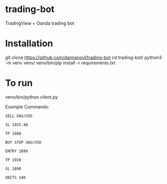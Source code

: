 # trading-bot
TradingView + Oanda trading bot

# Installation

git clone https://github.com/damjanovl/trading-bot
cd trading-bot/
python3 -m venv venv/
venv/bin/pip install -r requirements.txt

# To run

venv/bin/python client.py


Example Commands:

```
SELL XAU/USD

SL 1925.40

TP 1880
```
```
BUY STOP XAU/USD

ENTRY 1899

TP 1910

SL 1890

UNITS 140
```

